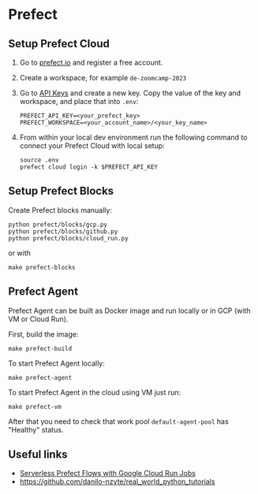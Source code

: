# Prefect

## Setup Prefect Cloud

1. Go to [prefect.io](https://www.prefect.io/) and register a free account.
1. Create a workspace, for example `de-zoomcamp-2023`
1. Go to [API Keys](https://app.prefect.cloud/my/api-keys) and create a new key. Copy the value of the key and workspace, and place that into `.env`:
    ```
    PREFECT_API_KEY=<your_prefect_key>
    PREFECT_WORKSPACE=<your_account_name>/<your_key_name>
    ```
1. From within your local dev environment run the following command to connect your Prefect Cloud with local setup:

    ```
    source .env
    prefect cloud login -k $PREFECT_API_KEY
    ```

## Setup Prefect Blocks

Create Prefect blocks manually:

```
python prefect/blocks/gcp.py
python prefect/blocks/github.py
python prefect/blocks/cloud_run.py
```

or with

```
make prefect-blocks
```

## Prefect Agent

Prefect Agent can be built as Docker image and run locally or in GCP (with VM or Cloud Run).

First, build the image:

```
make prefect-build
```

To start Prefect Agent locally:
```
make prefect-agent
```

To start Prefect Agent in the cloud using VM just run:

```
make prefect-vm
```

After that you need to check that work pool `default-agent-pool` has "Healthy" status.


## Useful links

- [Serverless Prefect Flows with Google Cloud Run Jobs](https://medium.com/the-prefect-blog/serverless-prefect-flows-with-google-cloud-run-jobs-23edbf371175)
- https://github.com/danilo-nzyte/real_world_python_tutorials
